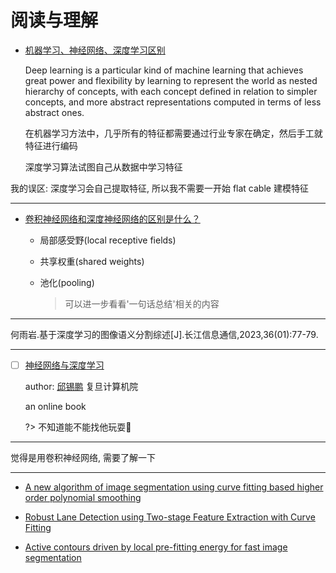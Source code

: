 # 阅读与理解

- [机器学习、神经网络、深度学习区别](https://blog.csdn.net/WangYouJin321/article/details/90691112)

  Deep learning is a particular kind of machine learning that achieves great power and flexibility by learning to represent the world as nested hierarchy of concepts, with each concept defined in relation to simpler concepts, and more abstract representations computed in terms of less abstract ones.

  在机器学习方法中，几乎所有的特征都需要通过行业专家在确定，然后手工就特征进行编码

  深度学习算法试图自己从数据中学习特征

我的误区: 深度学习会自己提取特征, 所以我不需要一开始 flat cable 建模特征

---

- [卷积神经网络和深度神经网络的区别是什么？](https://www.zhihu.com/question/29366638)

  - 局部感受野(local receptive fields)
  - 共享权重(shared weights)
  - 池化(pooling)

    > 可以进一步看看'一句话总结'相关的内容

---

何雨岩.基于深度学习的图像语义分割综述[J].长江信息通信,2023,36(01):77-79.

---

- [ ] [神经网络与深度学习](https://nndl.github.io/nndl-book.pdf)

  author: [邱锡鹏](https://xpqiu.github.io/) 复旦计算机院

  an online book

  ?> 不知道能不能找他玩耍:thinking:

---

觉得是用卷积神经网络, 需要了解一下

---

- [A new algorithm of image segmentation using curve fitting based higher order polynomial smoothing](https://www.sciencedirect.com/science/article/pii/S0030402616307410)

- [Robust Lane Detection using Two-stage Feature Extraction with Curve Fitting](https://www.sciencedirect.com/science/article/pii/S0031320315004690)

- [Active contours driven by local pre-fitting energy for fast image segmentation](https://www.sciencedirect.com/science/article/pii/S0167865518300254)
